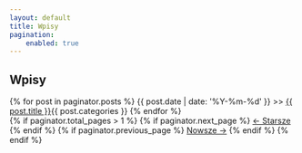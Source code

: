 ```yaml
---
layout: default
title: Wpisy
pagination:
    enabled: true
---
```


<h2>Wpisy</h2>
{% for post in paginator.posts %}
<span class="post-item"><span class="mobile-hide"> {{ post.date | date: '%Y-%m-%d' }} >> </span><a href="{{ post.url }}">{{ post.title }}</a><span class="float-right mobile-hide">{{ post.categories }}</span></span>
{% endfor %}

<div class="post-nav">
{% if paginator.total_pages > 1 %}
{% if paginator.next_page %}
<a href="{{ paginator.next_page_path | prepend: site.baseurl }}">&lt;- Starsze</a>
{% endif %}
{% if paginator.previous_page %}
<a href="{{ paginator.previous_page_path | prepend: site.baseurl }}">Nowsze -&gt;</a>
{% endif %}
{% endif %}
</div>

